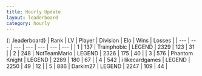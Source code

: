 ```yaml
---
title: Hourly Update
layout: leaderboard
category: hourly
---
```


{: .leaderboard}
| Rank | LV | Player | Division | Elo | Wins | Losses |
| --- | --- | --- | --- | --- | --- | --- |
| <span data-change="0">1</span> | 137 | <span title="ID: 744981">Trainphobic</span> | LEGEND | <span data-change="-12">2329</span> | <span data-change="1">123</span> | <span data-change="1">31</span> |
| <span data-change="0">2</span> | 248 | <span title="ID: 195293">NotTeamMario</span> | LEGEND | <span data-change="0">2326</span> | <span data-change="0">175</span> | <span data-change="0">40</span> |
| <span data-change="0">3</span> | 576 | <span title="ID: 742939">Phantom Knight</span> | LEGEND | <span data-change="2">2289</span> | <span data-change="3">180</span> | <span data-change="1">67</span> |
| <span data-change="0">4</span> | 542 | <span title="ID: 700593">i likecardgames</span> | LEGEND | <span data-change="0">2250</span> | <span data-change="0">49</span> | <span data-change="0">12</span> |
| <span data-change="0">5</span> | 886 | <span title="ID: 694036">Darkim27</span> | LEGEND | <span data-change="0">2247</span> | <span data-change="0">109</span> | <span data-change="0">44</span> |